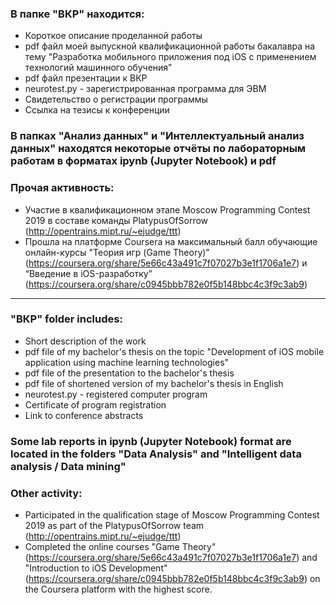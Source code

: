 ### В папке "ВКР" находится:
 - Короткое описание проделанной работы
 - pdf файл моей выпускной квалификационной работы бакалавра на тему "Разработка мобильного приложения под iOS с применением технологий машинного обучения"
 - pdf файл презентации к ВКР
 - neurotest.py - зарегистрированная программа для ЭВМ
 - Свидетельство о регистрации программы
 - Ссылка на тезисы к конференции

### В папках "Анализ данных" и "Интеллектуальный анализ данных" находятся некоторые отчёты по лабораторным работам в форматах ipynb (Jupyter Notebook) и pdf

### Прочая активность:
 - Участие в квалификационном этапе Moscow Programming Contest 2019 в составе команды PlatypusOfSorrow (http://opentrains.mipt.ru/~ejudge/ttt)
 - Прошла на платформе Coursera на максимальный балл обучающие онлайн-курсы "Теория игр (Game Theory)" (https://coursera.org/share/5e66c43a491c7f07027b3e1f1706a1e7) и “Введение в iOS-разработку” (https://coursera.org/share/c0945bbb782e0f5b148bbc4c3f9c3ab9)


---


### "ВКР" folder includes:
 - Short description of the work
 - pdf file of my bachelor's thesis on the topic "Development of iOS mobile application using machine learning technologies"
 - pdf file of the presentation to the bachelor's thesis
 - pdf file of shortened version of my bachelor's thesis in English
 - neurotest.py - registered computer program
 - Certificate of program registration
 - Link to conference abstracts

### Some lab reports in ipynb (Jupyter Notebook) format are located in the folders "Data Analysis" and "Intelligent data analysis / Data mining"

### Other activity:
 - Participated in the qualification stage of Moscow Programming Contest 2019 as part of the PlatypusOfSorrow team (http://opentrains.mipt.ru/~ejudge/ttt)
 - Completed the online courses "Game Theory" (https://coursera.org/share/5e66c43a491c7f07027b3e1f1706a1e7) and "Introduction to iOS Development" (https://coursera.org/share/c0945bbb782e0f5b148bbc4c3f9c3ab9) on the Coursera platform with the highest score.